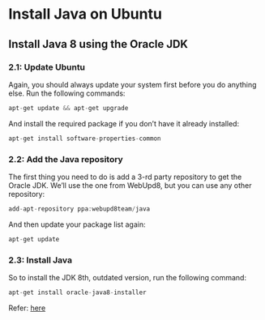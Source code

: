 # Install Java on Ubuntu

## Install Java 8 using the Oracle JDK
### 2.1: Update Ubuntu
Again, you should always update your system first before you do anything else. Run the following commands:

```java
apt-get update && apt-get upgrade
```

And install the required package if you don’t have it already installed:

```java
apt-get install software-properties-common
```
### 2.2: Add the Java repository
The first thing you need to do is add a 3-rd party repository to get the Oracle JDK. We’ll use the one from WebUpd8, but you can use any other repository:

```java
add-apt-repository ppa:webupd8team/java
```

And then update your package list again:

```java
apt-get update
```

### 2.3: Install Java
So to install the JDK 8th, outdated version, run the following command:

```java
apt-get install oracle-java8-installer
```

Refer: [here](https://thishosting.rocks/install-java-ubuntu/)
